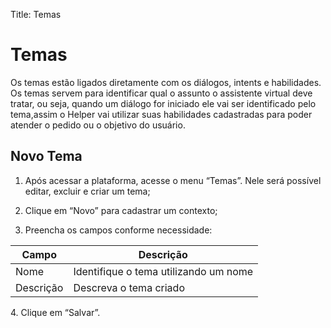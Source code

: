 Title: Temas

# Temas

Os temas estão ligados diretamente com os diálogos, intents e habilidades. Os temas servem para identificar qual o assunto o assistente virtual deve tratar, ou seja, quando um diálogo for iniciado ele vai ser identificado pelo tema,assim o Helper vai utilizar suas habilidades cadastradas para poder atender o pedido ou o objetivo do usuário.

## Novo Tema

1.  Após acessar a plataforma, acesse o menu “Temas”. Nele será possível editar, excluir e criar um tema;

2.  Clique em “Novo” para cadastrar um contexto;

3.  Preencha os campos conforme necessidade:

|Campo |Descrição|
|-|-|
| Nome| Identifique o tema utilizando um nome |
| Descrição | Descreva o tema criado|

4\.  Clique em “Salvar”.
